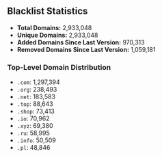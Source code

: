 ## Blacklist Statistics

- **Total Domains:** 2,933,048
- **Unique Domains:** 2,933,048
- **Added Domains Since Last Version:** 970,313
- **Removed Domains Since Last Version:** 1,059,181

### Top-Level Domain Distribution

-  `.com`: 1,297,394
-  `.org`: 238,493
-  `.net`: 183,583
-  `.top`: 88,643
-  `.shop`: 73,413
-  `.io`: 70,962
-  `.xyz`: 69,380
-  `.ru`: 58,995
-  `.info`: 50,509
-  `.pl`: 48,846
